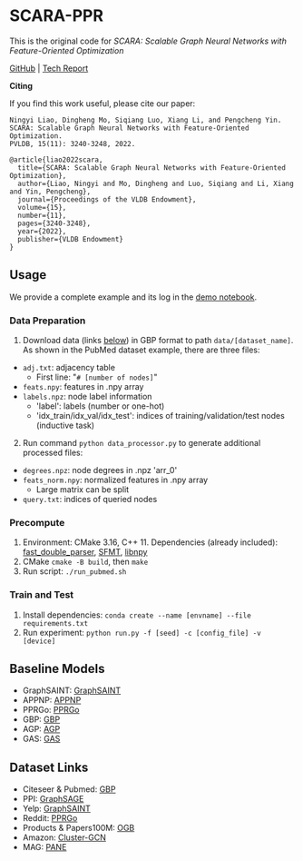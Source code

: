 # SCARA-PPR
This is the original code for *SCARA: Scalable Graph Neural Networks with Feature-Oriented Optimization*

[GitHub](https://github.com/gdmnl/SCARA-PPR) |
[Tech Report](https://sites.google.com/view/scara-techreport)
<!-- TODO: paper & arxiv link -->

**Citing**

If you find this work useful, please cite our paper:
```
Ningyi Liao, Dingheng Mo, Siqiang Luo, Xiang Li, and Pengcheng Yin.
SCARA: Scalable Graph Neural Networks with Feature-Oriented Optimization.
PVLDB, 15(11): 3240-3248, 2022.
```
```
@article{liao2022scara,
  title={SCARA: Scalable Graph Neural Networks with Feature-Oriented Optimization},
  author={Liao, Ningyi and Mo, Dingheng and Luo, Siqiang and Li, Xiang and Yin, Pengcheng},
  journal={Proceedings of the VLDB Endowment},
  volume={15},
  number={11},
  pages={3240-3248},
  year={2022},
  publisher={VLDB Endowment}
}
```

## Usage
We provide a complete example and its log in the [demo notebook](Train/demo.ipynb).

### Data Preparation
1. Download data (links [below](#dataset-link)) in GBP format to path `data/[dataset_name]`. As shown in the PubMed dataset example, there are three files:
  * `adj.txt`: adjacency table
    * First line: "`# [number of nodes]`"
  * `feats.npy`: features in .npy array
  * `labels.npz`: node label information
    * 'label': labels (number or one-hot)
    * 'idx_train/idx_val/idx_test': indices of training/validation/test nodes (inductive task)
2. Run command `python data_processor.py` to generate additional processed files:
  * `degrees.npz`: node degrees in .npz 'arr_0'
  * `feats_norm.npy`: normalized features in .npy array
    * Large matrix can be split
  * `query.txt`: indices of queried nodes

### Precompute
1. Environment: CMake 3.16, C++ 11. Dependencies (already included): [fast_double_parser](https://github.com/lemire/fast_double_parser), [SFMT](https://github.com/MersenneTwister-Lab/SFMT), [libnpy](https://github.com/llohse/libnpy/)
2. CMake `cmake -B build`, then `make`
3. Run script: `./run_pubmed.sh`

### Train and Test
1. Install dependencies: `conda create --name [envname] --file requirements.txt`
2. Run experiment: `python run.py -f [seed] -c [config_file] -v [device]`

## Baseline Models
* GraphSAINT: [GraphSAINT](https://github.com/GraphSAINT/GraphSAINT)
* APPNP: [APPNP](https://github.com/benedekrozemberczki/APPNP)
* PPRGo: [PPRGo](https://github.com/TUM-DAML/pprgo_pytorch)
* GBP: [GBP](https://github.com/chennnM/GBP)
* AGP: [AGP](https://github.com/wanghzccls/AGP-Approximate_Graph_Propagation)
* GAS: [GAS](https://github.com/rusty1s/pyg_autoscale)

## Dataset Links
* Citeseer & Pubmed: [GBP](https://github.com/chennnM/GBP)
* PPI: [GraphSAGE](http://snap.stanford.edu/graphsage/)
* Yelp: [GraphSAINT](https://github.com/GraphSAINT/GraphSAINT)
* Reddit: [PPRGo](https://github.com/TUM-DAML/pprgo_pytorch)
* Products & Papers100M: [OGB](https://github.com/snap-stanford/ogb)
* Amazon: [Cluster-GCN](http://manikvarma.org/downloads/XC/XMLRepository.html)
* MAG: [PANE](https://renchi.ac.cn/datasets/)
